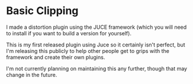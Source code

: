 # Basic Clipping

I made a distortion plugin using the JUCE framework (which you will need to install if you want to build a version for yourself). 

This is my first released plugin using Juce so it certainly isn't perfect, but I'm releasing this publicly to help other people get to grips with the framework and create their own plugins.

I'm not currently planning on maintaining this any further, though that may change in the future. 
